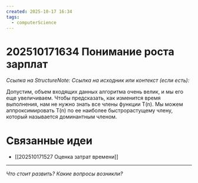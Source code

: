 ```yaml
---
created: 2025-10-17 16:34
tags:
  - computerScience
---
```

# 202510171634 Понимание роста зарплат

*Ссылка на StructureNote:*
*Ссылка на исходник или контекст (если есть):* 

Допустим, объем входящих данных алгоритма очень велик, и мы его еще увеличиваем. Чтобы предсказать, как изменится время выполнения, нам не нужно знать все члены функции T(n). Мы можем аппроксимировать T(n) по ее наиболее быстрорастущему члену, который называется доминантным членом.

# Связанные идеи
- [[202510171527 Оценка затрат времени]]
---

*Что стоит развить? Какие вопросы возникли?*